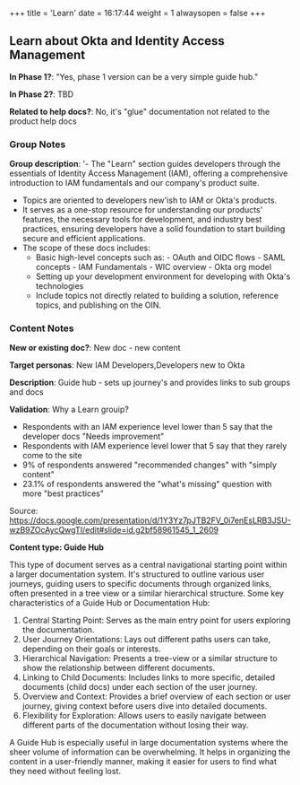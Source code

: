 +++
title = 'Learn'
date = 16:17:44
weight = 1
alwaysopen = false
+++

## Learn about Okta and Identity Access Management

**In Phase 1?**: "Yes, phase 1 version can be a very simple guide hub."

**In Phase 2?**: TBD

**Related to help docs?**: No, it's "glue" documentation not related to the product help docs


### Group Notes

**Group description**: '- The "Learn" section guides developers through the essentials of Identity Access Management (IAM), offering a comprehensive introduction to IAM fundamentals and our company's product suite. 
- Topics are oriented to developers new'ish to IAM or Okta's products.
- It serves as a one-stop resource for understanding our products' features, the necessary tools for development, and industry best practices, ensuring developers have a solid foundation to start building secure and efficient applications.
- The scope of these docs includes:
    - Basic high-level concepts such as:
            - OAuth and OIDC flows
            - SAML concepts
            - IAM Fundamentals
            - WIC overview
            - Okta org model
    - Setting up your development environment for developing with Okta's technologies
    - Include topics not directly related to building a solution, reference topics, and publishing on the OIN.

### Content Notes

**New or existing doc?**: New doc - new content

**Target personas**: New IAM Developers,Developers new to Okta

**Description**: Guide hub - sets up journey's and provides links to sub groups and docs

**Validation**: Why a Learn grouip?
- Respondents with an IAM experience level lower than 5 say that the developer docs "Needs improvement"
- Respondents with IAM experience level lower that 5 say that they rarely come to the site
- 9% of respondents answered "recommended changes" with  "simply content"
- 23.1% of respondents answered the "what's missing" question with more "best practices"

Source: https://docs.google.com/presentation/d/1Y3Yz7pJTB2FV_0i7enEsLRB3JSU-wzB9ZOcAycQwgTI/edit#slide=id.g2bf58961545_1_2609

**Content type: Guide Hub**

This type of document serves as a central navigational starting point within a larger documentation system. It's structured to outline various user journeys, guiding users to specific documents through organized links, often presented in a tree view or a similar hierarchical structure. Some key characteristics of a Guide Hub or Documentation Hub:

1. Central Starting Point: Serves as the main entry point for users exploring the documentation.
2. User Journey Orientations: Lays out different paths users can take, depending on their goals or interests.
3. Hierarchical Navigation: Presents a tree-view or a similar structure to show the relationship between different documents.
4. Linking to Child Documents: Includes links to more specific, detailed documents (child docs) under each section of the user journey.
5. Overview and Context: Provides a brief overview of each section or user journey, giving context before users dive into detailed documents.
6. Flexibility for Exploration: Allows users to easily navigate between different parts of the documentation without losing their way.

A Guide Hub is especially useful in large documentation systems where the sheer volume of information can be overwhelming. It helps in organizing the content in a user-friendly manner, making it easier for users to find what they need without feeling lost.


